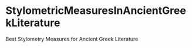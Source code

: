 # StylometricMeasuresInAncientGreekLiterature
Best Stylometry Measures for Ancient Greek Literature 
